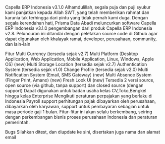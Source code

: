 Capella ERP Indonesia v3.1.0
Alhamdulillah, segala puja dan puji syukur kami panjatkan kepada Allah SWT, yang telah memberikan rahmat dan karunia tak terhingga dari pintu yang tidak pernah kami duga. Dengan segala kerendahan hati, Prisma Data Abadi meluncurkan software Capella ERP Indonesia v3.1.0 pengembangan dari produk Capella ERP Indonesia v2.8. Peluncuran ini ditandai dengan peletakan source code di Github agar dapat digunakan oleh khalayak ramai, developer, perusahaan, community, dan lain-lain

Fitur
Multi Currency (tersedia sejak v2.7)
Multi Platform (Desktop Application, Web Application, Mobile Application, Linux, Windows, Apple OS) (new)
Multi Storage Location (tersedia sejak v2.7)
Authentication System (tersedia sejak v1.0)
Change Profile (tersedia sejak v2.0)
Multi Notification System (Email, SMS Gateway) (new)
Multi Absence System (Finger Print, Amano) (new)
Fresh Look UI (new)
Tersedia 2 versi source, open source (via github, tanpa support) dan closed source (dengan support)
Dapat digunakan untuk badan usaha kelas CV,Toko,Bengkel hingga kelas Enterprise
Mengikuti peraturan perpajakan yang berlaku di Indonesia
Payroll support perhitungan pajak dibayarkan oleh perusahaan, dibayarkan oleh karyawan, support untuk pembayaran sebagian untuk masa periode gaji 1 bulan.
Fitur-fitur ini akan selalu berkembang, seiring dengan perkembangan bisnis proses perusahaan Indonesia dan peraturan pemerintah.

Bugs
Silahkan ditest, dan diupdate ke sini, disertakan juga nama dan alamat email
